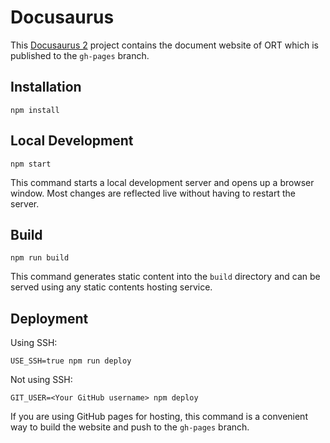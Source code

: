 # Docusaurus

This [Docusaurus 2](https://docusaurus.io/) project contains the document website of ORT which is published to the `gh-pages` branch.

## Installation

```shell
npm install
```

## Local Development

```shell
npm start
```

This command starts a local development server and opens up a browser window.
Most changes are reflected live without having to restart the server.

## Build

```
npm run build
```

This command generates static content into the `build` directory and can be served using any static contents hosting service.

## Deployment

Using SSH:

```
USE_SSH=true npm run deploy
```

Not using SSH:

```
GIT_USER=<Your GitHub username> npm deploy
```

If you are using GitHub pages for hosting, this command is a convenient way to build the website and push to the `gh-pages` branch.
